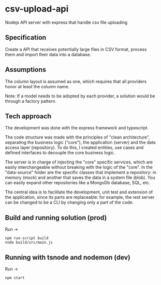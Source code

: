 # csv-upload-api
Nodejs API server with express that handle csv file uploading

## Specification
Create a API that receives potentially large files in CSV format, process them and import their data into a database.

## Assumptions
The column layout is assumed as one, which requires that all providers honor at least the column name. 

Note: If a model needs to be adopted by each provider, a solution would be through a factory pattern.

## Tech approach
The development was done with the express framework and typescript.

The code structure was made with the principles of "clean architecture", separating the business logic ("core"), the application (server) and the data access layer (repository). To do this, I created entities, use cases and defined interfaces to decouple the core business logic.

The server is in charge of injecting the "core" specific services, which are easily interchangeable without breaking with the logic of the "core". In the "data-source" folder are the specific classes that implement a repository: in memory (mock) and another that saves the data in a system file (blob). You can easily expand other repositories like a MongoDb database, SQL, etc.

The central idea is to facilitate the development, unit test and extension of the application, since its parts are replaceable: for example, the rest server can be changed to be a CLI by changing only a part of the code.

## Build and running solution (prod)
Run ->
```
npm run-script build
node build/src/main.js
```

## Running with tsnode and nodemon (dev)
Run ->
```
npm start
```


